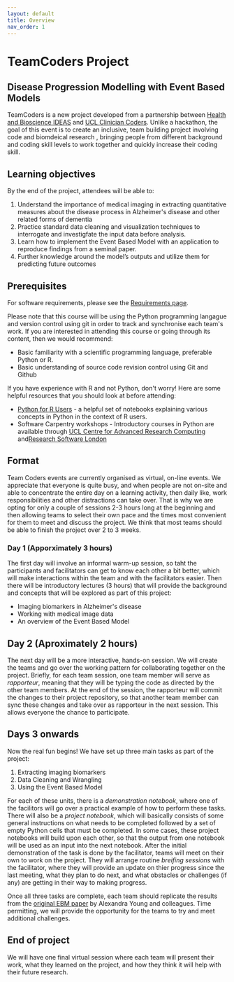 ```yaml
---
layout: default
title: Overview
nav_order: 1
---
```


# TeamCoders Project
## Disease Progression Modelling with Event Based Models
 TeamCoders is a new project developed from a
partnership between [Health and Bioscience IDEAS](https://healthbioscienceideas.github.io)
and [UCL Clinician Coders](https://www.ucl.ac.uk/school-life-medical-sciences/about-slms/office-vice-provost-health/academic-careers-office/training-portfolios/clinician-coders#:~:text=Clinician%20Coders%20combines%20e%2Dlearning,academic%20and%20private%20sector%20partners.). 
Unlike a hackathon, the goal of this event is to create an inclusive, team building 
project involving code and biomdeical research , bringing people from 
different background and coding skill levels to 
work together and quickly increase their coding skill.

 ## Learning objectives
 By the end of the project, attendees will be able to:
 1. Understand the importance of medical imaging 
 in extracting quantitative measures about the disease process in Alzheimer's disease and other related forms of dementia
 2. Practice standard data cleaning and visualization techniques to interrogate and investigfate the input data before analysis.
 3. Learn how to implement the Event Based Model with an application to reproduce findings from a seminal paper. 
 4. Further knowledge around the model’s outputs and utilize them for predicting future outcomes
 
## Prerequisites
 For software requirements, please see the [Requirements page](requirements.md).

 Please note that this course will be using the Python programming langague and version control
 using git in order to track and synchronise each
 team's work.  If you are interested in attending this course or going through its content, then we would recommend:
* Basic familiarity with a scientific programming language, preferable Python or R.  
* Basic understanding of source code revision control using Git and Github

 If you have experience with R and not Python, don't worry! Here are some helpful resources that you should look at before attending:
* [Python for R Users](https://github.com/poldrack/PythonForRUsers) - a helpful set of notebooks explaining various concepts in Python in the context of R users.
* Software Carpentry workshops - Introductory courses in Python are available through [UCL Centre for Advanced Research Computing](https://www.ucl.ac.uk/advanced-research-computing/training/course-catalogue) and[Research Software London](https://rslondon.ac.uk/events/)
 
 ## Format
 Team Coders events are currently organised as 
 virtual, on-line events. We appreciate that 
 everyone is quite busy, and when people are not 
 on-site and able to concentrate the entire day 
 on a learning activity, then daily like, work 
 responsibilities and other distractions can take 
 over. That is why we are opting for only a 
 couple of sessions 2-3 hours long at the 
 beginning and then allowing teams to select 
 their own pace and the times most convenient for 
 them to meet and discuss the project. We think 
 that most teams should be able to finish the 
 project over 2 to 3 weeks.

 ### Day 1 (Apporximately 3 hours)
 The first day will involve an informal warm-up 
 session, so taht the participants and 
 facilitators can get to know each other a bit 
 better, which will make interactions within the 
 team and with the facilitators easier. Then there will be introductory lectures (3 hours) that will provide the background and concepts
 that will be explored as part of this project:
 * Imaging biomarkers in Alzheimer's disease
 * Working with medical image data
 * An overview of the Event Based Model

## Day 2 (Aproximately 2 hours)
The next day will be a more interactive, hands-on 
session. We will create the teams and go over the 
working pattern for collaborating together on the 
project. Briefly, for each team session, one
team member will serve as _rapporteur_, meaning
that they will be typing the code as directed
by the other team members. At the end of the
session, the rapporteur will commit the changes
to their project repository, so that another
team member can sync these changes and take 
over as rapporteur in the next session. This
allows everyone the chance to participate.

## Days 3 onwards
 Now the real fun begins! We have set up three
 main tasks as part of the project:
 1. Extracting imaging biomarkers
 2. Data Cleaning and Wrangling
 3. Using the Event Based Model

 For each of these units, there is a _demonstration notebook_, where one of the 
 facilitors will go over
 a practical example of how to perform these
 tasks. There will also be a _project notebook_, 
 which will basically consists of some general
 instructions on what needs to be completed
 followed by a set of empty Python cells that
 must be completed. In some cases,  these project notebooks
 will build upon each other, so that the output
 from one notebook will be used as an input
 into the next notebook.
After the initial demonstration of the task is 
done by the facilitator, teams will meet on their 
own to work on the project. They will arrange 
routine _breifing sessions_ with the facilitator, 
where they will provide an update on thier 
progress since the last meeting, what they plan to
do next, and what obstacles or challenges (if any)
are getting in their way to making progress. 

Once all three tasks are complete, each team
should replicate the results from the [original
EBM paper](https://doi.org/10.1093/brain/awu176) 
by Alexandra Young and colleagues.
 Time permitting, we will provide the opportunity 
 for the teams to try and meet additional challenges.
 
## End of project
We will have one final virtual session where each
team will present their work, what they learned
on the project, and how they think it will help
with their future research.
